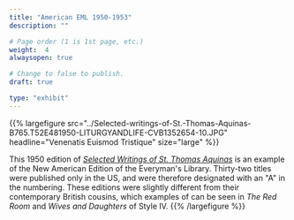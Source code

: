 ```yaml
---
title: "American EML 1950-1953"
description: ""

# Page order (1 is 1st page, etc.)
weight:  4
alwaysopen: true

# Change to false to publish.
draft: true

type: "exhibit"
---
```


{{% largefigure src="../Selected-writings-of-St.-Thomas-Aquinas-B765.T52E481950-LITURGYANDLIFE-CVB1352654-10.JPG" headline="Venenatis Euismod Tristique" size="large" %}}

This 1950 edition of [*Selected Writings of St. Thomas Aquinas*](https://bc-primo.hosted.exlibrisgroup.com/primo-explore/fulldisplay?docid=ALMA-BC21334640380001021&context=L&vid=bclib_new&search_scope=lib_BURNS&tab=bcl_only&lang=en_US) is an example of the New
American Edition of the Everyman's Library. Thirty-two titles were published only in the US,
and were therefore designated with an "A" in the numbering. These editions were slightly
different from their contemporary British cousins, which examples of can be seen in *The Red
Room* and *Wives and Daughters* of Style IV.
{{% /largefigure %}}